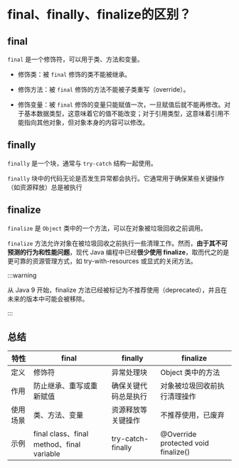 # final、finally、finalize的区别？

## **final**

`final` 是一个修饰符，可以用于类、方法和变量。

-   修饰类：被 `final` 修饰的类不能被继承。

-   修饰方法：被 `final` 修饰的方法不能被子类重写（override）。

-   修饰变量：被 `final` 修饰的变量只能赋值一次，一旦赋值后就不能再修改。对于基本数据类型，这意味着它的值不能改变；对于引用类型，这意味着引用不能指向其他对象，但对象本身的内容可以修改。

## **finally**

`finally` 是一个块，通常与 `try-catch` 结构一起使用。

`finally` 块中的代码无论是否发生异常都会执行。它通常用于确保某些关键操作（如资源释放）总是被执行

## **finalize**

`finalize` 是 `Object` 类中的一个方法，可以在对象被垃圾回收之前调用。

`finalize` 方法允许对象在被垃圾回收之前执行一些清理工作。然而，**由于其不可预测的行为和性能问题**，现代 Java 编程中已经**很少使用 finalize**，取而代之的是更可靠的资源管理方式，如 try-with-resources 或显式的关闭方法。

:::warning

从 Java 9 开始，finalize 方法已经被标记为不推荐使用（deprecated），并且在未来的版本中可能会被移除。

:::

## 总结


| 特性     | final                                     | finally              | finalize                            |
| -------- | ----------------------------------------- | -------------------- | ----------------------------------- |
| 定义     | 修饰符                                    | 异常处理块           | Object 类中的方法                   |
| 作用     | 防止继承、重写或重新赋值                  | 确保关键代码总是执行 | 对象被垃圾回收前执行清理操作        |
| 使用场景 | 类、方法、变量                            | 资源释放等关键操作   | 不推荐使用，已废弃                  |
| 示例     | final class、final method、final variable | try-catch-finally    | @Override protected void finalize() |

 
